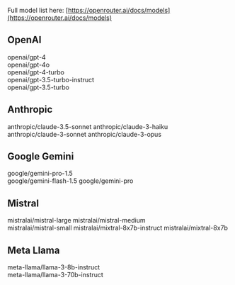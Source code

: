 Full model list here: [https://openrouter.ai/docs/models](https://openrouter.ai/docs/models)

## OpenAI

openai/gpt-4	
openai/gpt-4o	
openai/gpt-4-turbo	
openai/gpt-3.5-turbo-instruct	
openai/gpt-3.5-turbo	

## Anthropic
anthropic/claude-3.5-sonnet	
anthropic/claude-3-haiku	
anthropic/claude-3-sonnet
anthropic/claude-3-opus

## Google Gemini
google/gemini-pro-1.5	
google/gemini-flash-1.5	
google/gemini-pro	


## Mistral
mistralai/mistral-large	
mistralai/mistral-medium	
mistralai/mistral-small	
mistralai/mixtral-8x7b-instruct	
mistralai/mixtral-8x7b	

## Meta Llama
meta-llama/llama-3-8b-instruct	
meta-llama/llama-3-70b-instruct	